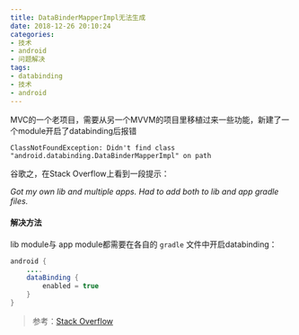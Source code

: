 ```yaml
---
title: DataBinderMapperImpl无法生成
date: 2018-12-26 20:10:24
categories:
- 技术
- android
- 问题解决
tags:
- databinding
- 技术
- android
---
```


MVC的一个老项目，需要从另一个MVVM的项目里移植过来一些功能，新建了一个module开启了databinding后报错

```
ClassNotFoundException: Didn't find class "android.databinding.DataBinderMapperImpl" on path
```

谷歌之，在Stack Overflow上看到一段提示：

<em> Got my own lib and multiple apps. Had to add both to lib and app gradle files. </em>

<!-- more -->
#### 解决方法

lib module与 app module都需要在各自的 `gradle` 文件中开启databinding：

```java
android {
    ....
    dataBinding {
        enabled = true
    }
}
```

> 参考：[Stack Overflow](https://stackoverflow.com/questions/40882253/classnotfoundexception-didnt-find-class-android-databinding-databindermapper/42067249)

